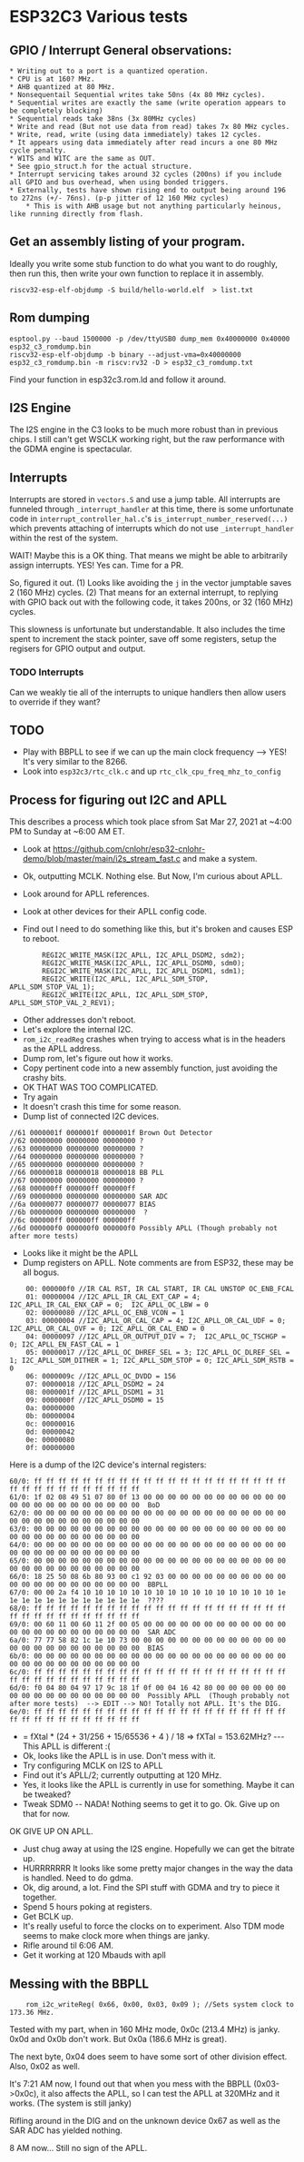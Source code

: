 # ESP32C3 Various tests


## GPIO / Interrupt General observations:
	* Writing out to a port is a quantized operation.
	* CPU is at 160? MHz.
	* AHB quantized at 80 MHz.
	* Nonsequentail Sequential writes take 50ns (4x 80 MHz cycles).
	* Sequential writes are exactly the same (write operation appears to be completely blocking)
	* Sequential reads take 38ns (3x 80MHz cycles)
	* Write and read (But not use data from read) takes 7x 80 MHz cycles.
	* Write, read, write (using data immediately) takes 12 cycles.
	* It appears using data immediately after read incurs a one 80 MHz cycle penalty.
	* W1TS and W1TC are the same as OUT.
	* See gpio_struct.h for the actual structure.
	* Interrupt servicing takes around 32 cycles (200ns) if you include all GPIO and bus overhead, when using bonded triggers.
	* Externally, tests have shown rising end to output being around 196 to 272ns (+/- 76ns). (p-p jitter of 12 160 MHz cycles)
	    * This is with AHB usage but not anything particularly heinous, like running directly from flash.

## Get an assembly listing of your program.

Ideally you write some stub function to do what you want to do roughly, then run this, then write your own function to replace it in assembly.

```
riscv32-esp-elf-objdump -S build/hello-world.elf  > list.txt
```


## Rom dumping

```
esptool.py --baud 1500000 -p /dev/ttyUSB0 dump_mem 0x40000000 0x40000 esp32_c3_romdump.bin
riscv32-esp-elf-objdump -b binary --adjust-vma=0x40000000  esp32_c3_romdump.bin -m riscv:rv32 -D > esp32_c3_romdump.txt
```

Find your function in esp32c3.rom.ld and follow it around.

## I2S Engine

The I2S engine in the C3 looks to be much more robust than in previous chips.  I still can't get WSCLK working right, but the raw performance with the GDMA engine is spectacular.


## Interrupts

Interrupts are stored in `vectors.S` and use a jump table.  All interrupts are funneled through `_interrupt_handler` at this time, there is some unfortunate code in `interrupt_controller_hal.c`'s `is_interrupt_number_reserved(...)` which prevents attaching of interrupts which do not use `_interrupt_handler` within the rest of the system.

WAIT! Maybe this is a OK thing.  That means we might be able to arbitrarily assign interrupts. YES! Yes can.  Time for a PR.

So, figured it out. 
	(1) Looks like avoiding the `j` in the vector jumptable saves 2 (160 MHz) cycles.
	(2) That means for an external interrupt, to replying with GPIO back out with the following code, it takes 200ns, or 32 (160 MHz) cycles.

This slowness is unfortunate but understandable.  It also includes the time spent to increment the stack pointer, save off some registers, setup the regisers for GPIO output and output.


### TODO Interrupts

Can we weakly tie all of the interrupts to unique handlers then allow users to override if they want?









## TODO
 * Play with BBPLL to see if we can up the main clock frequency --> YES! It's very similar to the 8266.
 * Look into `esp32c3/rtc_clk.c` and up `rtc_clk_cpu_freq_mhz_to_config`

## Process for figuring out I2C and APLL

This describes a process which took place sfrom Sat Mar 27, 2021 at ~4:00 PM to Sunday at ~6:00 AM ET.

 * Look at https://github.com/cnlohr/esp32-cnlohr-demo/blob/master/main/i2s_stream_fast.c and make a system.
 * Ok, outputting MCLK.  Nothing else.  But Now, I'm curious about APLL.

 * Look around for APLL references.
 * Look at other devices for their APLL config code.
 * Find out I need to do something like this, but it's broken and causes ESP to reboot.
```
        REGI2C_WRITE_MASK(I2C_APLL, I2C_APLL_DSDM2, sdm2);
        REGI2C_WRITE_MASK(I2C_APLL, I2C_APLL_DSDM0, sdm0);
        REGI2C_WRITE_MASK(I2C_APLL, I2C_APLL_DSDM1, sdm1);
        REGI2C_WRITE(I2C_APLL, I2C_APLL_SDM_STOP, APLL_SDM_STOP_VAL_1);
        REGI2C_WRITE(I2C_APLL, I2C_APLL_SDM_STOP, APLL_SDM_STOP_VAL_2_REV1);
```
 * Other addresses don't reboot.
 * Let's explore the internal I2C.
 * `rom_i2c_readReg` crashes when trying to access what is in the headers as the APLL address.
 * Dump rom, let's figure out how it works.
 * Copy pertinent code into a new assembly function, just avoiding the crashy bits.
 * OK THAT WAS TOO COMPLICATED.
 * Try again
 * It doesn't crash this time for some reason.
 * Dump list of connected I2C devices.
```
//61 0000001f 0000001f 0000001f Brown Out Detector
//62 00000000 00000000 00000000 ?
//63 00000000 00000000 00000000 ?
//64 00000000 00000000 00000000 ?
//65 00000000 00000000 00000000 ?
//66 00000018 00000018 00000018 BB PLL
//67 00000000 00000000 00000000 ?
//68 000000ff 000000ff 000000ff
//69 00000000 00000000 00000000 SAR ADC
//6a 00000077 00000077 00000077 BIAS
//6b 00000000 00000000 00000000  ?
//6c 000000ff 000000ff 000000ff 
//6d 000000f0 000000f0 000000f0 Possibly APLL (Though probably not after more tests)
```
 * Looks like it might be the APLL
 * Dump registers on APLL.  Note comments are from ESP32, these may be all bogus.
```
	00: 000000f0 //IR CAL RST, IR CAL START, IR CAL UNSTOP OC_ENB_FCAL
	01: 00000004 //I2C_APLL_IR_CAL_EXT_CAP = 4; I2C_APLL_IR_CAL_ENX_CAP = 0;  I2C_APLL_OC_LBW = 0
	02: 00000080 //I2C_APLL_OC_ENB_VCON = 1
	03: 00000004 //I2C_APLL_OR_CAL_CAP = 4; I2C_APLL_OR_CAL_UDF = 0; I2C_APLL_OR_CAL_OVF = 0; I2C_APLL_OR_CAL_END = 0
	04: 00000097 //I2C_APLL_OR_OUTPUT_DIV = 7;  I2C_APLL_OC_TSCHGP = 0; I2C_APLL_EN_FAST_CAL = 1
	05: 00000017 //I2C_APLL_OC_DHREF_SEL = 3; I2C_APLL_OC_DLREF_SEL = 1; I2C_APLL_SDM_DITHER = 1; I2C_APLL_SDM_STOP = 0; I2C_APLL_SDM_RSTB = 0
	06: 0000009c //I2C_APLL_OC_DVDD = 156
	07: 00000018 //I2C_APLL_DSDM2 = 24
	08: 0000001f //I2C_APLL_DSDM1 = 31
	09: 0000000f //I2C_APLL_DSDM0 = 15
	0a: 00000000
	0b: 00000004
	0c: 00000016
	0d: 00000042
	0e: 00000080
	0f: 00000000
```

Here is a dump of the I2C device's internal registers:
```
60/0: ff ff ff ff ff ff ff ff ff ff ff ff ff ff ff ff ff ff ff ff ff ff ff ff ff ff ff ff ff ff ff ff 
61/0: 1f 02 08 49 51 07 80 0f 13 00 00 00 00 00 00 00 00 00 00 00 00 00 00 00 00 00 00 00 00 00 00 00  BoD
62/0: 00 00 00 00 00 00 00 00 00 00 00 00 00 00 00 00 00 00 00 00 00 00 00 00 00 00 00 00 00 00 00 00 
63/0: 00 00 00 00 00 00 00 00 00 00 00 00 00 00 00 00 00 00 00 00 00 00 00 00 00 00 00 00 00 00 00 00 
64/0: 00 00 00 00 00 00 00 00 00 00 00 00 00 00 00 00 00 00 00 00 00 00 00 00 00 00 00 00 00 00 00 00 
65/0: 00 00 00 00 00 00 00 00 00 00 00 00 00 00 00 00 00 00 00 00 00 00 00 00 00 00 00 00 00 00 00 00 
66/0: 18 25 50 08 6b 80 93 00 c1 92 03 00 00 00 00 00 00 00 00 00 00 00 00 00 00 00 00 00 00 00 00 00  BBPLL
67/0: 00 00 2a f4 10 10 10 10 10 10 10 10 10 10 10 10 10 10 10 10 1e 1e 1e 1e 1e 1e 1e 1e 1e 1e 1e 1e  ????
68/0: ff ff ff ff ff ff ff ff ff ff ff ff ff ff ff ff ff ff ff ff ff ff ff ff ff ff ff ff ff ff ff ff 
69/0: 00 60 11 00 60 11 2f 00 05 00 00 00 00 00 00 00 00 00 00 00 00 00 00 00 00 00 00 00 00 00 00 00  SAR ADC
6a/0: 77 77 58 82 1c 1e 10 73 00 00 00 00 00 00 00 00 00 00 00 00 00 00 00 00 00 00 00 00 00 00 00 00  BIAS
6b/0: 00 00 00 00 00 00 00 00 00 00 00 00 00 00 00 00 00 00 00 00 00 00 00 00 00 00 00 00 00 00 00 00 
6c/0: ff ff ff ff ff ff ff ff ff ff ff ff ff ff ff ff ff ff ff ff ff ff ff ff ff ff ff ff ff ff ff ff 
6d/0: f0 04 80 04 97 17 9c 18 1f 0f 00 04 16 42 80 00 00 00 00 00 00 00 00 00 00 00 00 00 00 00 00 00  Possibly APLL  (Though probably not after more tests)  --> EDIT --> NO! Totally not APLL. It's the DIG.
6e/0: ff ff ff ff ff ff ff ff ff ff ff ff ff ff ff ff ff ff ff ff ff ff ff ff ff ff ff ff ff ff ff ff 
```

 *  = fXtal * (24 + 31/256 + 15/65536 + 4 ) / 18 => fXTal = 153.62MHz? --- This APLL is different :(
 * Ok, looks like the APLL is in use.  Don't mess with it.
 * Try configuring MCLK on I2S to APLL
 * Find out it's APLL/2; currently outputting at 120 MHz.
 * Yes, it looks like the APLL is currently in use for something.  Maybe it can be tweaked?
 * Tweak SDM0 -- NADA! Nothing seems to get it to go.  Ok.  Give up on that for now.

OK GIVE UP ON APLL.

 * Just chug away at using the I2S engine.  Hopefully we can get the bitrate up.
 * HURRRRRRR It looks like some pretty major changes in the way the data is handled.  Need to do gdma.
 * Ok, dig around, a lot.  Find the SPI stuff with GDMA and try to piece it together.
 * Spend 5 hours poking at registers.
 * Get BCLK up.
 * It's really useful to force the clocks on to experiment.  Also TDM mode seems to make clock more when things are janky.
 * Rifle around til 6:06 AM.
 * Get it working at 120 Mbauds with apll


## Messing with the BBPLL

```
	rom_i2c_writeReg( 0x66, 0x00, 0x03, 0x09 ); //Sets system clock to 173.36 MHz.
```

Tested with my part, when in 160 MHz mode, 0x0c (213.4 MHz) is janky.  0x0d and 0x0b don't work. But 0x0a (186.6 MHz is great).

The next byte, 0x04 does seem to have some sort of other division effect.  Also, 0x02 as well.


It's 7:21 AM now, I found out that when you mess with the BBPLL (0x03->0x0c), it also affects the APLL, so I can test the APLL at 320MHz and it works.  (The system is still janky)

Rifling around in the DIG and on the unknown device 0x67 as well as the SAR ADC has yielded nothing.

8 AM now... Still no sign of the APLL.

